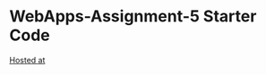 # WebApps-Assignment-5 Starter Code
[Hosted at](https://44-563-webapps-f21.github.io/webapps-s21-assignment-5-kundanaSakhamuri98/animals.html)